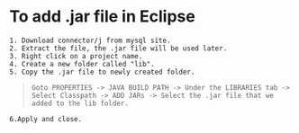 # To add .jar file in Eclipse

 ```
 1. Download connector/j from mysql site.
 2. Extract the file, the .jar file will be used later.
 3. Right click on a project name.
 4. Create a new folder called "lib". 
 5. Copy the .jar file to newly created folder.
 ```
> ```
> Goto PROPERTIES -> JAVA BUILD PATH -> Under the LIBRARIES tab -> Select Classpath -> ADD JARs -> Select the .jar file that we added to the lib folder.
> ```
 ```
 6.Apply and close.
 ```

